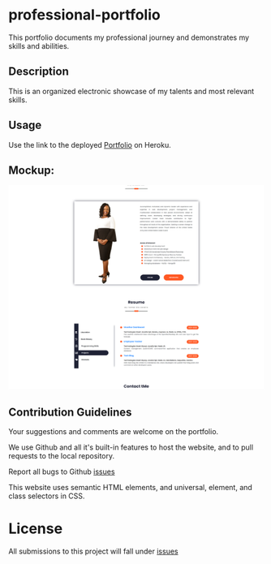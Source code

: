 # professional-portfolio
This portfolio documents my professional journey and demonstrates my skills and abilities.

## Description
This is an organized electronic showcase of my talents and most relevant skills.

## Usage
Use the link to the deployed <a href="" target ="_blank">Portfolio</a> on Heroku. 

## Mockup: 

<img src="./mockup.png" alt="home, login, and comments pages of the app">

## Contribution Guidelines
Your suggestions and comments are welcome on the portfolio. 

We use Github and all it's built-in features to host the website, and to pull requests to the local repository.

Report all bugs to Github <a href="https://github.com/issues" target="_blank">issues</a> 

This website uses semantic HTML elements, and universal, element, and class selectors in CSS.

# License
All submissions to this project will fall under <a href="https://choosealicense.com/licenses/mit/" target="_blank">issues</a>